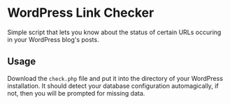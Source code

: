 WordPress Link Checker
======================
Simple script that lets you know about the status of certain URLs occuring in your WordPress blog's posts.

## Usage
Download the `check.php` file and put it into the directory of your WordPress installation.
It should detect your database configuration automagically, if not, then you will be prompted for missing data.

